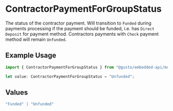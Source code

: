 # ContractorPaymentForGroupStatus

The status of the contractor payment.  Will transition to `Funded` during payments processing if the payment should be funded, i.e. has `Direct Deposit` for payment method. Contractors payments with `Check` payment method will remain `Unfunded`.

## Example Usage

```typescript
import { ContractorPaymentForGroupStatus } from "@gusto/embedded-api/models/components/contractorpaymentforgroup.js";

let value: ContractorPaymentForGroupStatus = "Unfunded";
```

## Values

```typescript
"Funded" | "Unfunded"
```